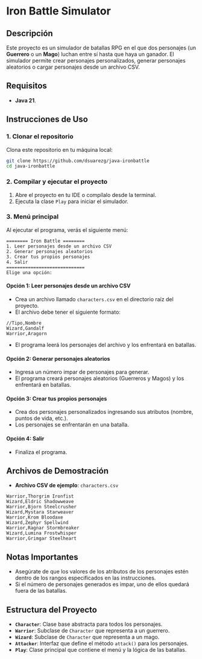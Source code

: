# Iron Battle Simulator

## Descripción

Este proyecto es un simulador de batallas RPG en el que dos personajes (un **Guerrero** o un **Mago**) luchan entre sí hasta que haya un ganador. El simulador permite crear personajes personalizados, generar personajes aleatorios o cargar personajes desde un archivo CSV.

## Requisitos

- **Java 21**.

## Instrucciones de Uso

### 1. Clonar el repositorio

Clona este repositorio en tu máquina local:

```bash
git clone https://github.com/dsuarezg/java-ironbattle
cd java-ironbattle
```

### 2. Compilar y ejecutar el proyecto

1. Abre el proyecto en tu IDE o compílalo desde la terminal.
2. Ejecuta la clase `Play` para iniciar el simulador.

### 3. Menú principal

Al ejecutar el programa, verás el siguiente menú:

```
======== Iron Battle ========
1. Leer personajes desde un archivo CSV
2. Generar personajes aleatorios
3. Crear tus propios personajes
4. Salir
=============================
Elige una opción:
```

#### Opción 1: Leer personajes desde un archivo CSV

- Crea un archivo llamado `characters.csv` en el directorio raíz del proyecto.
- El archivo debe tener el siguiente formato:

```
//Tipo,Nombre
Wizard,Gandalf
Warrior,Aragorn
```

- El programa leerá los personajes del archivo y los enfrentará en batallas.

#### Opción 2: Generar personajes aleatorios

- Ingresa un número impar de personajes para generar.
- El programa creará personajes aleatorios (Guerreros y Magos) y los enfrentará en batallas.

#### Opción 3: Crear tus propios personajes

- Crea dos personajes personalizados ingresando sus atributos (nombre, puntos de vida, etc.).
- Los personajes se enfrentarán en una batalla.

#### Opción 4: Salir

- Finaliza el programa.

## Archivos de Demostración

- **Archivo CSV de ejemplo**: `characters.csv`

```csv
Warrior,Thorgrim Ironfist
Wizard,Eldric Shadowweave
Warrior,Bjorn Steelcrusher
Wizard,Mystara Starweaver
Warrior,Krom Bloodaxe
Wizard,Zephyr Spellwind
Warrior,Ragnar Stormbreaker
Wizard,Lumina Frostwhisper
Warrior,Grimgar Steelheart
```

## Notas Importantes

- Asegúrate de que los valores de los atributos de los personajes estén dentro de los rangos especificados en las instrucciones.
- Si el número de personajes generados es impar, uno de ellos quedará fuera de las batallas.

## Estructura del Proyecto

- **`Character`**: Clase base abstracta para todos los personajes.
- **`Warrior`**: Subclase de `Character` que representa a un guerrero.
- **`Wizard`**: Subclase de `Character` que representa a un mago.
- **`Attacker`**: Interfaz que define el método `attack()` para los personajes.
- **`Play`**: Clase principal que contiene el menú y la lógica de las batallas.